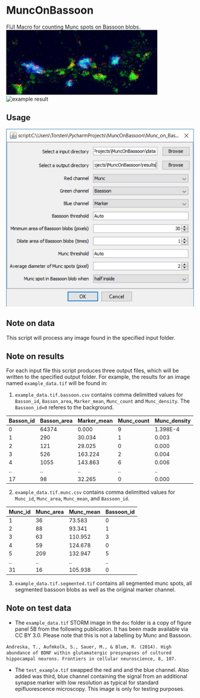 # MuncOnBassoon
FIJI Macro for counting Munc spots on Bassoon blobs.
![example data](data/test_example.tif) ![example result](data/test_example.tif.segmented.tif)

## Usage

![Interface](doc/Munc_on_Bassoon_Interface.JPG)

## Note on data

This script will process any image found in the specified input folder.

## Note on results

For each input file  this script produces three output files, which will be written to the specified output folder. For example, the results for an image named `example_data.tif` will be found in:

1. `example_data.tif.bassoon.csv` contains comma delimitted values for `Basson_id`, `Basson_area`, `Marker_mean`, `Munc_count` and `Munc_density`. The `Bassoon_id=0` referes to the background.

|Basson_id|Basson_area|Marker_mean|Munc_count|Munc_density|
|---------|-----------|-----------|----------|------------|
|0        |64374      |0.000      |9         |1.398E-4    |
|1        |290        |30.034     |1         |0.003       |
|2        |121        |29.025     |0         |0.000       |
|3        |526        |163.224    |2         |0.004       |
|4        |1055       |143.863    |6         |0.006       |
|..       |..         |..         |..        |..          |
|17       |98         |32.265     |0         |0.000       |

2. `example_data.tif.munc.csv` contains comma delimitted values for `Munc_id`, `Munc_area`, `Munc_mean`, and `Bassoon_id`.

|Munc_id|Munc_area|Munc_mean|Bassoon_id|
|-------|---------|---------|----------|
|1      |36       |73.583   |0         |
|2      |88       |93.341   |1         |
|3      |63       |110.952  |3         |
|4      |59       |124.678  |0         |
|5      |209      |132.947  |5         |
|..     |..       |..       |..        |
|31     |16       |105.938  |0         |

3. `example_data.tif.segmented.tif` contains all segmented munc spots, all segmented bassoon blobs as well as the original marker channel.


## Note on test data
* The `example_data.tif` STORM image in the `doc` folder is a copy of figure panel 5B from the following publication. It has been made available via CC BY 3.0. Please note that this is not a labelling by Munc and Bassoon.
```
Andreska, T., Aufmkolk, S., Sauer, M., & Blum, R. (2014). High abundance of BDNF within glutamatergic presynapses of cultured hippocampal neurons. Frontiers in cellular neuroscience, 8, 107.
```
* The `test_example.tif` swapped the red and and the blue channel. Also added was third, blue channel containing the signal from an additional synapse marker with low resolution as typical for standard epifluorescence microscopy. This image is only for testing purposes.   
